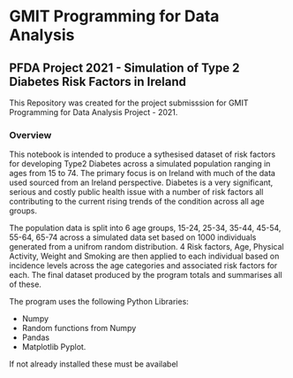 # GMIT Programming for Data Analysis
## PFDA Project 2021 - Simulation of Type 2 Diabetes Risk Factors in Ireland

This Repository was created for the project submisssion for GMIT Programming for Data Analysis Project - 2021.

### Overview
This notebook is intended to produce a sythesised dataset of risk factors for developing Type2 Diabetes across a simulated population ranging in ages from 15 to 74. The primary focus is on Ireland with much of the data used sourced from an Ireland perspective. Diabetes is a very significant, serious and costly public health issue with a number of risk factors all contributing to the current rising trends of the condition across all age groups. 

The population data is split into 6 age groups, 15-24, 25-34, 35-44, 45-54, 55-64, 65-74 across a simulated data set based on 1000 individuals generated from a unifrom random distribution. 4 Risk factors, Age, Physical Activity, Weight and Smoking are then applied to each individual based on incidence levels across the age categories and associated risk factors for each. The final dataset produced by the program totals and summarises all of these. 

The program uses the following Python Libraries:

- Numpy
- Random functions from Numpy
- Pandas
- Matplotlib Pyplot. 

If not already installed these must be availabel 
